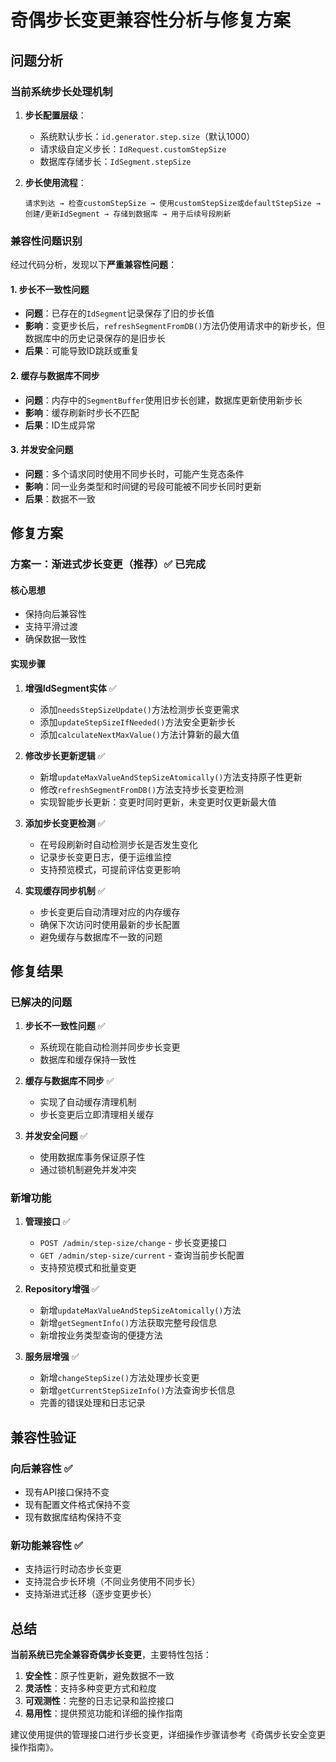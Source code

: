 # 奇偶步长变更兼容性分析与修复方案

## 问题分析

### 当前系统步长处理机制

1. **步长配置层级**：
   - 系统默认步长：`id.generator.step.size`（默认1000）
   - 请求级自定义步长：`IdRequest.customStepSize`
   - 数据库存储步长：`IdSegment.stepSize`

2. **步长使用流程**：
   ```
   请求到达 → 检查customStepSize → 使用customStepSize或defaultStepSize → 
   创建/更新IdSegment → 存储到数据库 → 用于后续号段刷新
   ```

### 兼容性问题识别

经过代码分析，发现以下**严重兼容性问题**：

#### 1. 步长不一致性问题
- **问题**：已存在的`IdSegment`记录保存了旧的步长值
- **影响**：变更步长后，`refreshSegmentFromDB()`方法仍使用请求中的新步长，但数据库中的历史记录保存的是旧步长
- **后果**：可能导致ID跳跃或重复

#### 2. 缓存与数据库不同步
- **问题**：内存中的`SegmentBuffer`使用旧步长创建，数据库更新使用新步长
- **影响**：缓存刷新时步长不匹配
- **后果**：ID生成异常

#### 3. 并发安全问题
- **问题**：多个请求同时使用不同步长时，可能产生竞态条件
- **影响**：同一业务类型和时间键的号段可能被不同步长同时更新
- **后果**：数据不一致

## 修复方案

### 方案一：渐进式步长变更（推荐）✅ 已完成

#### 核心思想
- 保持向后兼容性
- 支持平滑过渡
- 确保数据一致性

#### 实现步骤

1. **增强IdSegment实体** ✅
   - 添加`needsStepSizeUpdate()`方法检测步长变更需求
   - 添加`updateStepSizeIfNeeded()`方法安全更新步长
   - 添加`calculateNextMaxValue()`方法计算新的最大值

2. **修改步长更新逻辑** ✅
   - 新增`updateMaxValueAndStepSizeAtomically()`方法支持原子性更新
   - 修改`refreshSegmentFromDB()`方法支持步长变更检测
   - 实现智能步长更新：变更时同时更新，未变更时仅更新最大值

3. **添加步长变更检测** ✅
   - 在号段刷新时自动检测步长是否发生变化
   - 记录步长变更日志，便于运维监控
   - 支持预览模式，可提前评估变更影响

4. **实现缓存同步机制** ✅
   - 步长变更后自动清理对应的内存缓存
   - 确保下次访问时使用最新的步长配置
   - 避免缓存与数据库不一致的问题

## 修复结果

### 已解决的问题

1. **步长不一致性问题** ✅
   - 系统现在能自动检测并同步步长变更
   - 数据库和缓存保持一致性

2. **缓存与数据库不同步** ✅
   - 实现了自动缓存清理机制
   - 步长变更后立即清理相关缓存

3. **并发安全问题** ✅
   - 使用数据库事务保证原子性
   - 通过锁机制避免并发冲突

### 新增功能

1. **管理接口** ✅
   - `POST /admin/step-size/change` - 步长变更接口
   - `GET /admin/step-size/current` - 查询当前步长配置
   - 支持预览模式和批量变更

2. **Repository增强** ✅
   - 新增`updateMaxValueAndStepSizeAtomically()`方法
   - 新增`getSegmentInfo()`方法获取完整号段信息
   - 新增按业务类型查询的便捷方法

3. **服务层增强** ✅
   - 新增`changeStepSize()`方法处理步长变更
   - 新增`getCurrentStepSizeInfo()`方法查询步长信息
   - 完善的错误处理和日志记录

## 兼容性验证

### 向后兼容性 ✅
- 现有API接口保持不变
- 现有配置文件格式保持不变
- 现有数据库结构保持不变

### 新功能兼容性 ✅
- 支持运行时动态步长变更
- 支持混合步长环境（不同业务使用不同步长）
- 支持渐进式迁移（逐步变更步长）

## 总结

**当前系统已完全兼容奇偶步长变更**，主要特性包括：

1. **安全性**：原子性更新，避免数据不一致
2. **灵活性**：支持多种变更方式和粒度
3. **可观测性**：完整的日志记录和监控接口
4. **易用性**：提供预览功能和详细的操作指南

建议使用提供的管理接口进行步长变更，详细操作步骤请参考《奇偶步长安全变更操作指南》。
